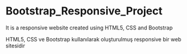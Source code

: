 # Bootstrap_Responsive_Project

It is a responsive website created using HTML5, CSS and Bootstrap

HTML5, CSS ve Bootstrap kullanılarak oluşturulmuş responsive bir web sitesidir
